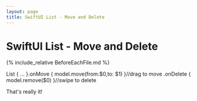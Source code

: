 ```yaml
---
layout: page
title: SwiftUI List - Move and Delete
---
```

# SwiftUI List - Move and Delete

{% include_relative BeforeEachFile.md %}

List {
...
}.onMove { model.move(from:$0,to: $1) }//drag to move
.onDelete { model.remove(\$0) }//swipe to delete

That's really it!
